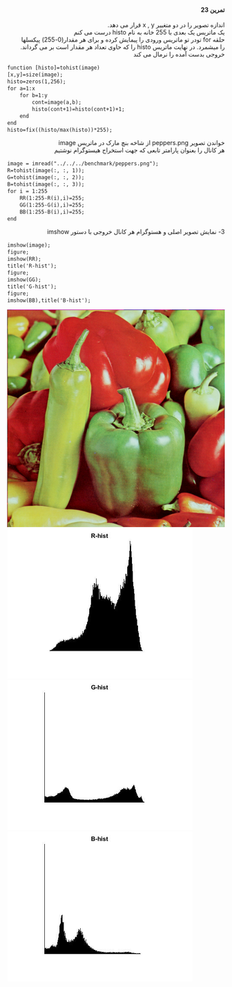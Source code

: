 <div dir="rtl">

####  تمرین 23 <br />


اندازه تصویر  را در دو متغییر x , y  قرار می دهد.<br />
 یک ماتریس یک بعدی با 255 خانه به نام histo درست می کنم<br />
حلقه for تودر تو ماتریس ورودی را پیمایش کرده و برای هر مقدار(0-255) پیکسلها <br />را میشمرد.
در نهایت ماتریس histo را که حاوی تعداد هر مقدار است بر می گرداند.<br />
 خروجی بدست آمده را نرمال می کند<br />
 
 </div>

```
function [histo]=tohist(image)
[x,y]=size(image);
histo=zeros(1,256);
for a=1:x
    for b=1:y
        cont=image(a,b);
        histo(cont+1)=histo(cont+1)+1;
    end
end
histo=fix((histo/max(histo))*255);
```

<div dir="rtl">

 خواندن تصویر peppers.png از شاخه بنچ مارک در ماتریس image<br />
هر کانال را بعنوان پارامتر تابعی که جهت استخراج هیستوگرام نوشتیم  </div>

```
image = imread("../../../benchmark/peppers.png");
R=tohist(image(:, :, 1));
G=tohist(image(:, :, 2));
B=tohist(image(:, :, 3));
for i = 1:255
    RR(1:255-R(i),i)=255;
    GG(1:255-G(i),i)=255;
    BB(1:255-B(i),i)=255;
end
```

<div dir="rtl">

3-
نمایش تصویر اصلی و هستوگرام هر کانال خروجی با دستور imshow
</div>

```
imshow(image);
figure;
imshow(RR);
title('R-hist');
figure;
imshow(GG);
title('G-hist');
figure;
imshow(BB),title('B-hist');
```
![](peppers.png)
![](R.jpg)
![](G.jpg)
![](B.jpg)
